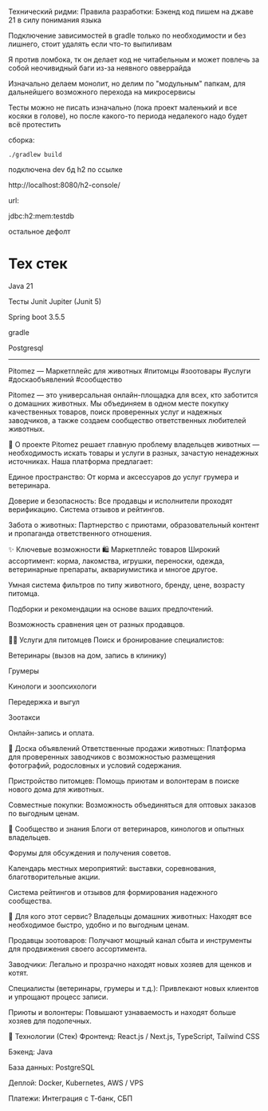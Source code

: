 Технический ридми:
Правила разработки:
Бэкенд код пишем на джаве 21 в силу понимания языка

Подключение зависимостей в gradle только по необходимости и без лишнего, стоит удалять если что-то выпиливам

Я против ломбока, тк он делает код не читабельным и может повлечь за собой неочивидный баги из-за неявного овверрайда

Изначально делаем монолит, но делим по "модульным" папкам, для дальнейшего возможного перехода на микросервисы

Тесты можно не писать изначально (пока проект маленький и все косяки в голове), но после какого-то периода недалекого надо будет всё протестить


сборка:
```commandline
./gradlew build
```

подключена dev бд h2 по ссылке

http://localhost:8080/h2-console/

url:

jdbc:h2:mem:testdb

остальное дефолт

Тех стек
==
Java 21

Тесты Junit Jupiter (Junit 5)

Spring boot 3.5.5

gradle 

Postgresql

----------


Pitomez — Маркетплейс для животных
#питомцы #зоотовары #услуги #доскаобъявлений #сообщество

Pitomez — это универсальная онлайн-площадка для всех, кто заботится о домашних животных. Мы объединяем в одном месте покупку качественных товаров, поиск проверенных услуг и надежных заводчиков, а также создаем сообщество ответственных любителей животных.

🐾 О проекте
Pitomez решает главную проблему владельцев животных — необходимость искать товары и услуги в разных, зачастую ненадежных источниках. Наша платформа предлагает:

Единое пространство: От корма и аксессуаров до услуг грумера и ветеринара.

Доверие и безопасность: Все продавцы и исполнители проходят верификацию. Система отзывов и рейтингов.

Забота о животных: Партнерство с приютами, образовательный контент и пропаганда ответственного отношения.

✨ Ключевые возможности
🛍️ Маркетплейс товаров
Широкий ассортимент: корма, лакомства, игрушки, переноски, одежда, ветеринарные препараты, аквариумистика и многое другое.

Умная система фильтров по типу животного, бренду, цене, возрасту питомца.

Подборки и рекомендации на основе ваших предпочтений.

Возможность сравнения цен от разных продавцов.

🧑‍💼 Услуги для питомцев
Поиск и бронирование специалистов:

Ветеринары (вызов на дом, запись в клинику)

Грумеры

Кинологи и зоопсихологи

Передержка и выгул

Зоотакси

Онлайн-запись и оплата.

🐶 Доска объявлений
Ответственные продажи животных: Платформа для проверенных заводчиков с возможностью размещения фотографий, родословных и условий содержания.

Пристройство питомцев: Помощь приютам и волонтерам в поиске нового дома для животных.

Совместные покупки: Возможность объединяться для оптовых заказов по выгодным ценам.

👥 Сообщество и знания
Блоги от ветеринаров, кинологов и опытных владельцев.

Форумы для обсуждения и получения советов.

Календарь местных мероприятий: выставки, соревнования, благотворительные акции.

Система рейтингов и отзывов для формирования надежного сообщества.

🚀 Для кого этот сервис?
Владельцы домашних животных: Находят все необходимое быстро, удобно и по выгодным ценам.

Продавцы зоотоваров: Получают мощный канал сбыта и инструменты для продвижения своего ассортимента.

Заводчики: Легально и прозрачно находят новых хозяев для щенков и котят.

Специалисты (ветеринары, грумеры и т.д.): Привлекают новых клиентов и упрощают процесс записи.

Приюты и волонтеры: Повышают узнаваемость и находят больше хозяев для подопечных.

📱 Технологии (Стек)
Фронтенд: React.js / Next.js, TypeScript, Tailwind CSS

Бэкенд: Java

База данных: PostgreSQL

Деплой: Docker, Kubernetes, AWS / VPS

Платежи: Интеграция с Т-банк, СБП
